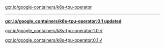 [gcr.io/google-containers/k8s-tpu-operator](https://hub.docker.com/r/sqeven/k8s-tpu-operator/tags/) 

----
**[gcr.io/google_containers/k8s-tpu-operator:0.1 updated](https://hub.docker.com/r/sqeven/k8s-tpu-operator/tags/)**

[gcr.io/google_containers/k8s-tpu-operator:1.0 √](https://hub.docker.com/r/sqeven/k8s-tpu-operator/tags/)

[gcr.io/google_containers/k8s-tpu-operator:0.1 √](https://hub.docker.com/r/sqeven/k8s-tpu-operator/tags/)

